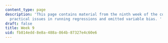 ```yaml
---
content_type: page
description: 'This page contains material from the ninth week of the course and covers
  practical issues in running regressions and omitted variable bias. '
draft: false
title: Week 9
uid: fb814edd-8e8a-488a-864b-87327e4c60e6
---
```

